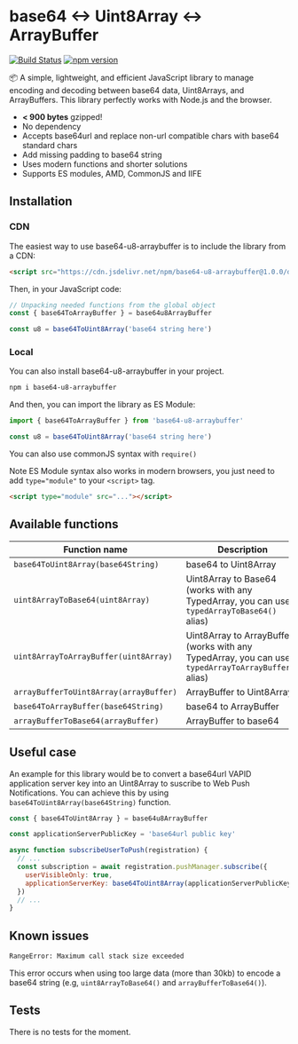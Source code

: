 # base64 <-> Uint8Array <-> ArrayBuffer
[![Build Status](https://travis-ci.org/PropreCity/base64-u8-arraybuffer.svg)](https://travis-ci.org/PropreCity/base64-u8-arraybuffer)
[![npm version](https://badge.fury.io/js/base64-u8-arraybuffer.svg)](https://www.npmjs.com/package/base64-u8-arraybuffer)

📦 A simple, lightweight, and efficient JavaScript library to manage encoding and decoding between base64 data, Uint8Arrays, and ArrayBuffers. This library perfectly works with Node.js and the browser.

- **< 900 bytes** gzipped!
- No dependency
- Accepts base64url and replace non-url compatible chars with base64 standard chars
- Add missing padding to base64 string
- Uses modern functions and shorter solutions
- Supports ES modules, AMD, CommonJS and IIFE

## Installation

### CDN

The easiest way to use base64-u8-arraybuffer is to include the library from a CDN:
```html
<script src="https://cdn.jsdelivr.net/npm/base64-u8-arraybuffer@1.0.0/dist/base64-u8-arraybuffer.min.js"></script>
```

Then, in your JavaScript code:
```js
// Unpacking needed functions from the global object
const { base64ToArrayBuffer } = base64u8ArrayBuffer

const u8 = base64ToUint8Array('base64 string here')
```

### Local

You can also install base64-u8-arraybuffer in your project.

```bash
npm i base64-u8-arraybuffer
```

And then, you can import the library as ES Module:
```js
import { base64ToArrayBuffer } from 'base64-u8-arraybuffer'

const u8 = base64ToUint8Array('base64 string here')
```
You can also use commonJS syntax with `require()`

Note ES Module syntax also works in modern browsers, you just need to add `type="module"` to your `<script>` tag.
```html
<script type="module" src="..."></script>
```

## Available functions

| Function name | Description |
| --- | --- |
| `base64ToUint8Array(base64String)` | base64 to Uint8Array |
| `uint8ArrayToBase64(uint8Array)` | Uint8Array to Base64 (works with any TypedArray, you can use `typedArrayToBase64()` alias) |
| `uint8ArrayToArrayBuffer(uint8Array)` | Uint8Array to ArrayBuffer (works with any TypedArray, you can use `typedArrayToArrayBuffer()` alias) |
| `arrayBufferToUint8Array(arrayBuffer)` | ArrayBuffer to Uint8Array |
| `base64ToArrayBuffer(base64String)` | base64 to ArrayBuffer |
| `arrayBufferToBase64(arrayBuffer)` | ArrayBuffer to base64 |

## Useful case

An example for this library would be to convert a base64url VAPID application server key into an Uint8Array to suscribe to Web Push Notifications. You can achieve this by using `base64ToUint8Array(base64String)` function.

```js
const { base64ToUint8Array } = base64u8ArrayBuffer

const applicationServerPublicKey = 'base64url public key'

async function subscribeUserToPush(registration) {
  // ...
  const subscription = await registration.pushManager.subscribe({
    userVisibleOnly: true,
    applicationServerKey: base64ToUint8Array(applicationServerPublicKey)
  })
  // ...
}
```

## Known issues

```txt
RangeError: Maximum call stack size exceeded
```
This error occurs when using too large data (more than 30kb) to encode a base64 string (e.g, `uint8ArrayToBase64()` and `arrayBufferToBase64()`).

## Tests

There is no tests for the moment.
